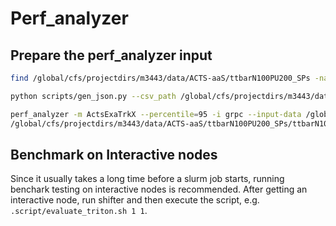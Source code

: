 # Perf_analyzer
## Prepare the perf_analyzer input
``` bash
find /global/cfs/projectdirs/m3443/data/ACTS-aaS/ttbarN100PU200_SPs -name "event*-spacepoint.csv" -type f | xargs -I {} python /workspace/ActsExaTrkXStandalone/scripts/convert.py --csv_path {}

python scripts/gen_json.py --csv_path /global/cfs/projectdirs/m3443/data/ACTS-aaS/ttbarN100PU200_SPs

perf_analyzer -m ActsExaTrkX --percentile=95 -i grpc --input-data /global/cfs/projectdirs/m3443/data/ACTS-aaS/ttbarN100PU200_SPs/event000000000-spacepoint-converted.json
/global/cfs/projectdirs/m3443/data/ACTS-aaS/ttbarN100PU200_SPs/ttbarN100PU200_SPs.json
```

## Benchmark on Interactive nodes
Since it usually takes a long time before a slurm job starts, running benchark testing on interactive nodes is recommended.
After getting an interactive node, run shifter and then execute the script, e.g. `.script/evaluate_triton.sh 1 1`.
